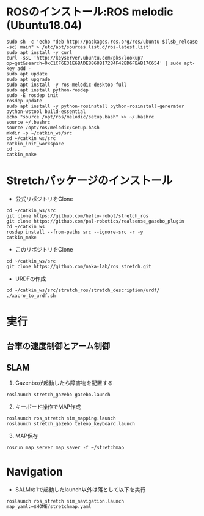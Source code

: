 # ROSのインストール:ROS melodic (Ubuntu18.04)
```
sudo sh -c 'echo "deb http://packages.ros.org/ros/ubuntu $(lsb_release -sc) main" > /etc/apt/sources.list.d/ros-latest.list'
sudo apt install -y curl
curl -sSL 'http://keyserver.ubuntu.com/pks/lookup? op=get&search=0xC1CF6E31E6BADE8868B172B4F42ED6FBAB17C654' | sudo apt-key add -
sudo apt update
sudo apt upgrade
sudo apt install -y ros-melodic-desktop-full
sudo apt install python-rosdep
sudo -E rosdep init
rosdep update
sudo apt install -y python-rosinstall python-rosinstall-generator python-wstool build-essential
echo "source /opt/ros/melodic/setup.bash" >> ~/.bashrc
source ~/.bashrc
source /opt/ros/melodic/setup.bash
mkdir -p ~/catkin_ws/src
cd ~/catkin_ws/src
catkin_init_workspace
cd ..
catkin_make
```

# Stretchパッケージのインストール
- 公式リポジトリをClone
```
cd ~/catkin_ws/src
git clone https://github.com/hello-robot/stretch_ros
git clone https://github.com/pal-robotics/realsense_gazebo_plugin
cd ~/catkin_ws
rosdep install --from-paths src --ignore-src -r -y
catkin_make
```

- このリポジトリをClone
```
cd ~/catkin_ws/src
git clone https://github.com/naka-lab/ros_stretch.git
```

- URDFの作成
```
cd ~/catkin_ws/src/stretch_ros/stretch_description/urdf/
./xacro_to_urdf.sh
```

# 実行
## 台車の速度制御とアーム制御

## SLAM
1. Gazenboが起動したら障害物を配置する
```
roslaunch stretch_gazebo gazebo.launch
```

2. キーボード操作でMAP作成
```
roslaunch ros_stretch sim_mapping.launch
roslaunch stretch_gazebo teleop_keyboard.launch
```

3. MAP保存
```
rosrun map_server map_saver -f ~/stretchmap
```

# Navigation
- SALMの1で起動したlaunch以外は落として以下を実行
```
roslaunch ros_stretch sim_navigation.launch map_yaml:=$HOME/stretchmap.yaml
```
